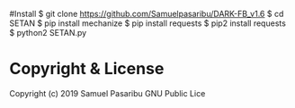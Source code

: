 #Install
$ git clone https://github.com/Samuelpasaribu/DARK-FB_v1.6
$ cd SETAN
$ pip install mechanize
$ pip install requests
$ pip2 install requests
$ python2 SETAN.py
# Copyright & License
  Copyright (c) 2019 Samuel Pasaribu GNU Public Lice
